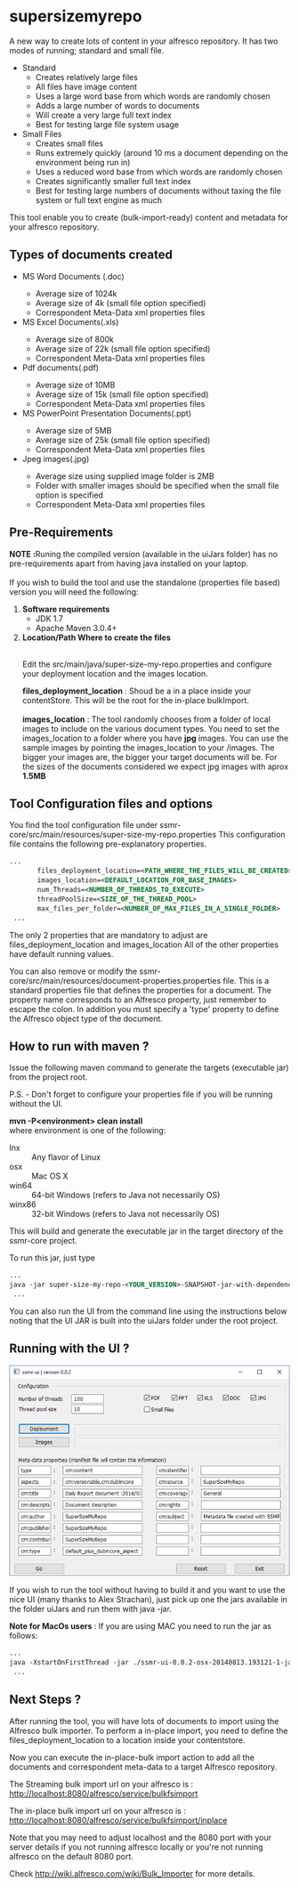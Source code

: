 supersizemyrepo
===============

A new way to create lots of content in your alfresco repository.  It 
has two modes of running; standard and small file.
<ul>
    <li>Standard
        <ul>
            <li>Creates relatively large files</li>
            <li>All files have image content</li>
            <li>Uses a large word base from which words are randomly 
            chosen</li>
            <li>Adds a large number of words to documents</li>
            <li>Will create a very large full text index</li>
            <li>Best for testing large file system usage</li>
        </ul>
    </li>
    <li>Small Files
        <ul>
            <li>Creates small files</li>
            <li>Runs extremely quickly (around 10 ms a document 
            depending on the environment being run in)</li>
            <li>Uses a reduced word base from which words are randomly 
            chosen</li>
            <li>Creates significantly smaller full text index</li>
            <li>Best for testing large numbers of documents without
            taxing the file system or full text engine as much</li>
        </ul>
    </li>
</ul>

This tool enable you to create (bulk-import-ready) content and metadata for your alfresco repository.


Types of documents created 
-------
<ul>
<li>
MS Word Documents (.doc) </li>
<ul>
<li>Average size of 1024k </li>
<li>Average size of 4k (small file option specified)</li>
<li>Correspondent Meta-Data xml properties files</li>
</ul>

<li>MS Excel Documents(.xls)</li>
<ul>
<li>Average size of 800k </li>
<li>Average size of 22k (small file option specified)</li>
<li>Correspondent Meta-Data xml properties files</li>
</ul>

<li>Pdf documents(.pdf)</li>
<ul>
<li>Average size of 10MB </li>
<li>Average size of 15k (small file option specified)</li>
<li>Correspondent Meta-Data xml properties files</li>
</ul>

<li>MS PowerPoint Presentation Documents(.ppt)</li>
<ul>
<li>Average size of 5MB </li>
<li>Average size of 25k (small file option specified)</li>
<li>Correspondent Meta-Data xml properties files</li>
</ul>

<li>Jpeg images(.jpg)</li>
<ul>
<li>Average size using supplied image folder is 2MB </li>
<li>Folder with smaller images should be specified when the small file 
option is specified</li>
<li>Correspondent Meta-Data xml properties files</li>
</ul>

</ul>

Pre-Requirements
-------
<b>NOTE :</b>Runing the compiled version (available in the uiJars folder) has no pre-requirements apart from having java installed on your laptop. <br/><br/>
If you wish to build the tool and use the standalone (properties file based) version you will need the following:

<ol>
<li><b>Software requirements</b><br/>
<ul>
<li>JDK 1.7 </li>
<li>Apache Maven 3.0.4+</li>
</ul>
</li>

<li><b>Location/Path Where to create the files </b><br/><br/>

Edit the src/main/java/super-size-my-repo.properties and configure your deployment location and the images location.

<b>files_deployment_location</b> : Shoud be a in a place inside your contentStore. This will be the root for the in-place bulkImport.<br/><br/>
<b>images_location</b> : The tool randomly chooses from a folder of local images to include on the various document types. You need to set the images_location to a folder where you have <b>jpg</b> images. You can use the sample images by pointing the images_location to your <project location>/images. The bigger your images are, the bigger your target documents will be. For the sizes of the documents considered we expect jpg images with aprox <b>1.5MB</b>
</li>
</ol>

Tool Configuration files and options
-------

You find the tool configuration file under ssmr-core/src/main/resources/super-size-my-repo.properties
This configuration file contains the following pre-explanatory properties.

```xml
...
       files_deployment_location=<PATH_WHERE_THE_FILES_WILL_BE_CREATED>
       images_location=<DEFAULT_LOCATION_FOR_BASE_IMAGES>
       num_Threads=<NUMBER_OF_THREADS_TO_EXECUTE>
       threadPoolSize=<SIZE_OF_THE_THREAD_POOL>
       max_files_per_folder=<NUMBER_OF_MAX_FILES_IN_A_SINGLE_FOLDER>
 ...
```

The only 2 properties that are mandatory to adjust are files_deployment_location and images_location
All of the other properties have default running values.

You can also remove or modify the ssmr-core/src/main/resources/document-properties.properties file.
This is a standard properties file that defines the properties for a document.  The property name
corresponds to an Alfresco property, just remember to escape the colon.  In addition you must
specify a 'type' property to define the Alfresco object type of the document.


How to run with maven ?
-------
Issue the following maven command to generate the targets (executable jar) from the project root.

P.S. - Don't forget to configure your properties file if you will be running without the UI.

<b>mvn -P&lt;environment&gt; clean install</b> <br/>
where environment is one of the following:
<dl>
    <dt>lnx</dt>
    <dd>Any flavor of Linux</dd>
    <dt>osx</dt>
    <dd>Mac OS X</dd>
    <dt>win64</dt>
    <dd>64-bit Windows (refers to Java not necessarily OS)</dd>
    <dt>winx86</dt>
    <dd>32-bit Windows (refers to Java not necessarily OS)</dd>
</dl>

This will build and generate the executable jar in the target directory of the ssmr-core project.

To run this jar, just type 

```xml
...
java -jar super-size-my-repo-<YOUR_VERSION>-SNAPSHOT-jar-with-dependencies.jar
 ...
```

You can also run the UI from the command line using the instructions below noting that the UI JAR is built into the uiJars folder under the root project.

Running with the UI ?
-------

![Screenshot of User Interface Version](https://github.com/eamell/supersizemyrepo/blob/master/images/ui.png)


If you wish to run the tool without having to build it and you want to use the nice UI (many thanks to Alex Strachan), just pick up one the jars available in the folder uiJars and run them with java -jar.

<b>Note for MacOs users</b> : If you are using MAC you need to run the jar as follows:
```xml
...
java -XstartOnFirstThread -jar ./ssmr-ui-0.0.2-osx-20140813.193121-1-jar-with-dependencies.jar
 ...
```


Next Steps ?
-------
After running the tool, you will have lots of documents to import using the Alfresco bulk importer. To perform a in-place import, you need to define the files_deployment_location to a location inside your contentstore.

Now you can execute the in-place-bulk import action to add all the documents and correspondent 
meta-data to a target Alfresco repository.

The Streaming bulk import url on your alfresco is : <a href="http://localhost:8080/alfresco/service/bulkfsimport">http://localhost:8080/alfresco/service/bulkfsimport</a> 

The in-place bulk import url on your alfresco is  : 
<a href="http://localhost:8080/alfresco/service/bulkfsimport/inplace">http://localhost:8080/alfresco/service/bulkfsimport/inplace</a> 

Note that you may need to adjust localhost and the 8080 port with your server details if you not running alfresco locally or you're not running alfresco on the default 8080 port.

Check http://wiki.alfresco.com/wiki/Bulk_Importer for more details. 





